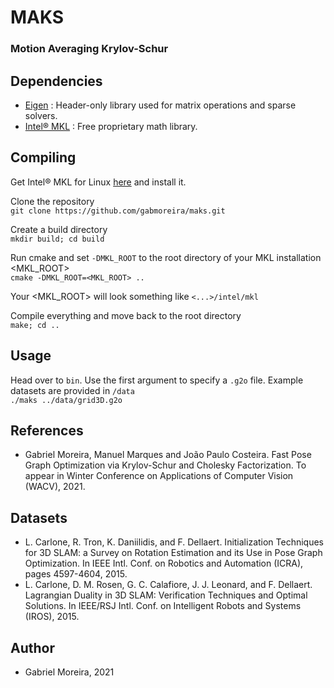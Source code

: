 # MAKS
### Motion Averaging Krylov-Schur

## Dependencies
* [Eigen](http://eigen.tuxfamily.org) : Header-only library used for matrix operations and sparse solvers.
* [Intel® MKL](https://software.intel.com/content/www/us/en/develop/tools/math-kernel-library.html) : Free proprietary math library.


## Compiling
Get Intel® MKL for Linux [here](https://software.intel.com/content/www/us/en/develop/tools/math-kernel-library/choose-download/linux.html) and install it.

Clone the repository  
`git clone https://github.com/gabmoreira/maks.git`  

Create a build directory  
`mkdir build; cd build`

Run cmake and set `-DMKL_ROOT` to the root directory of your MKL installation <MKL_ROOT>  
`cmake -DMKL_ROOT=<MKL_ROOT> ..`

Your <MKL_ROOT> will look something like `<...>/intel/mkl` 

Compile everything and move back to the root directory  
`make; cd ..`

## Usage
Head over to `bin`. Use the first argument to specify a `.g2o` file. Example datasets are provided in `/data`  
`./maks ../data/grid3D.g2o`

## References
* Gabriel Moreira, Manuel Marques and João Paulo Costeira. Fast Pose Graph Optimization via Krylov-Schur and Cholesky Factorization. To appear in Winter Conference on Applications of Computer Vision (WACV), 2021.

## Datasets
* L. Carlone, R. Tron, K. Daniilidis, and F. Dellaert. Initialization Techniques for 3D SLAM: a Survey on Rotation Estimation and its Use in Pose Graph Optimization. In IEEE Intl. Conf. on Robotics and Automation (ICRA), pages 4597-4604, 2015.
* L. Carlone, D. M. Rosen, G. C. Calafiore, J. J. Leonard, and F. Dellaert. Lagrangian Duality in 3D SLAM: Verification Techniques and Optimal Solutions. In IEEE/RSJ Intl. Conf. on Intelligent Robots and Systems (IROS), 2015.


## Author
* Gabriel Moreira, 2021

